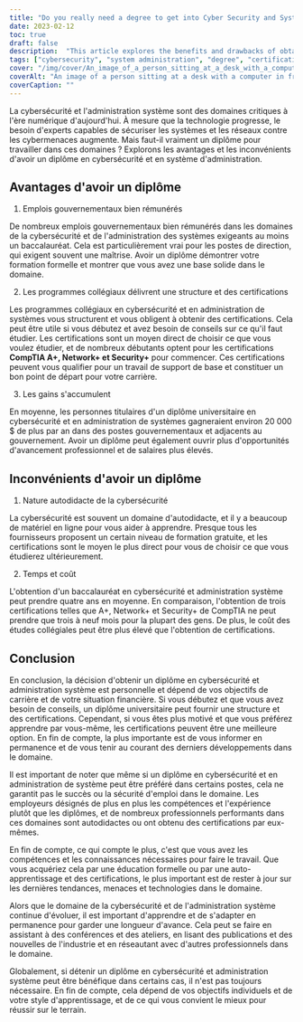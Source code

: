 ```yaml
---
title: "Do you really need a degree to get into Cyber Security and System Administration?"
date: 2023-02-12
toc: true
draft: false
description:  "This article explores the benefits and drawbacks of obtaining a degree in the fields of cybersecurity and system administration, including job opportunities, certifications, time, and cost considerations."
tags: ["cybersecurity", "system administration", "degree", "certifications", "career advancement", "salary potential", "time and cost", "government jobs", "self-taught", "online training", "CompTIA certifications"]
cover: "/img/cover/An_image_of_a_person_sitting_at_a_desk_with_a_computer.png"
coverAlt: "An image of a person sitting at a desk with a computer in front of them, surrounded by books, online resources, and certification materials, symbolizing the different paths to gaining knowledge and expertise in cybersecurity and system administration. "
coverCaption: ""
---
```


 La cybersécurité et l'administration système sont des domaines critiques à l'ère numérique d'aujourd'hui. À mesure que la technologie progresse, le besoin d'experts capables de sécuriser les systèmes et les réseaux contre les cybermenaces augmente. Mais faut-il vraiment un diplôme pour travailler dans ces domaines ? Explorons les avantages et les inconvénients d'avoir un diplôme en cybersécurité et en système d'administration.  ## Avantages d'avoir un diplôme  1. Emplois gouvernementaux bien rémunérés  De nombreux emplois gouvernementaux bien rémunérés dans les domaines de la cybersécurité et de l'administration des systèmes exigeants au moins un baccalauréat. Cela est particulièrement vrai pour les postes de direction, qui exigent souvent une maîtrise. Avoir un diplôme démontrer votre formation formelle et montrer que vous avez une base solide dans le domaine.  2. Les programmes collégiaux délivrent une structure et des certifications  Les programmes collégiaux en cybersécurité et en administration de systèmes vous structurent et vous obligent à obtenir des certifications. Cela peut être utile si vous débutez et avez besoin de conseils sur ce qu'il faut étudier. Les certifications sont un moyen direct de choisir ce que vous voulez étudier, et de nombreux débutants optent pour les certifications **CompTIA A+, Network+ et Security+** pour commencer. Ces certifications peuvent vous qualifier pour un travail de support de base et constituer un bon point de départ pour votre carrière.  3. Les gains s'accumulent  En moyenne, les personnes titulaires d'un diplôme universitaire en cybersécurité et en administration de systèmes gagneraient environ 20 000 $ de plus par an dans des postes gouvernementaux et adjacents au gouvernement. Avoir un diplôme peut également ouvrir plus d'opportunités d'avancement professionnel et de salaires plus élevés.  ## Inconvénients d'avoir un diplôme  1. Nature autodidacte de la cybersécurité  La cybersécurité est souvent un domaine d'autodidacte, et il y a beaucoup de matériel en ligne pour vous aider à apprendre. Presque tous les fournisseurs proposent un certain niveau de formation gratuite, et les certifications sont le moyen le plus direct pour vous de choisir ce que vous étudierez ultérieurement.  2. Temps et coût  L'obtention d'un baccalauréat en cybersécurité et administration système peut prendre quatre ans en moyenne. En comparaison, l'obtention de trois certifications telles que A+, Network+ et Security+ de CompTIA ne peut prendre que trois à neuf mois pour la plupart des gens. De plus, le coût des études collégiales peut être plus élevé que l'obtention de certifications.  ## Conclusion  En conclusion, la décision d'obtenir un diplôme en cybersécurité et administration système est personnelle et dépend de vos objectifs de carrière et de votre situation financière. Si vous débutez et que vous avez besoin de conseils, un diplôme universitaire peut fournir une structure et des certifications. Cependant, si vous êtes plus motivé et que vous préférez apprendre par vous-même, les certifications peuvent être une meilleure option. En fin de compte, la plus importante est de vous informer en permanence et de vous tenir au courant des derniers développements dans le domaine.  Il est important de noter que même si un diplôme en cybersécurité et en administration de système peut être préféré dans certains postes, cela ne garantit pas le succès ou la sécurité d'emploi dans le domaine. Les employeurs désignés de plus en plus les compétences et l'expérience plutôt que les diplômes, et de nombreux professionnels performants dans ces domaines sont autodidactes ou ont obtenu des certifications par eux-mêmes.  En fin de compte, ce qui compte le plus, c'est que vous avez les compétences et les connaissances nécessaires pour faire le travail. Que vous acquériez cela par une éducation formelle ou par une auto-apprentissage et des certifications, le plus important est de rester à jour sur les dernières tendances, menaces et technologies dans le domaine.  Alors que le domaine de la cybersécurité et de l'administration système continue d'évoluer, il est important d'apprendre et de s'adapter en permanence pour garder une longueur d'avance. Cela peut se faire en assistant à des conférences et des ateliers, en lisant des publications et des nouvelles de l'industrie et en réseautant avec d'autres professionnels dans le domaine.  Globalement, si détenir un diplôme en cybersécurité et administration système peut être bénéfique dans certains cas, il n'est pas toujours nécessaire. En fin de compte, cela dépend de vos objectifs individuels et de votre style d'apprentissage, et de ce qui vous convient le mieux pour réussir sur le terrain. 